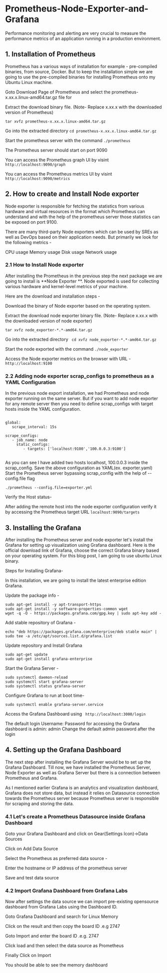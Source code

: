 # Prometheus-Node-Exporter-and-Grafana

Performance monitoring and alerting are very crucial to measure the performance metrics of an application running in a production environment.

## 1. Installation of Prometheus
Prometheus has a various ways of installation for example - pre-compiled binaries, from source, Docker. But to keep the installation simple we are going to use the pre-compiled binaries for installing Prometheus onto my Ubuntu Linux machine.

Goto Download Page of Prometheus and select the prometheus-x.xx.x.linux-amd64.tar.gz file for

Extract the download binary file. (Note- Replace x.xx.x with the downloaded version of Prometheus)
```
tar xvfz prometheus-x.xx.x.linux-amd64.tar.gz
```

Go into the extracted directory ``` cd prometheus-x.xx.x.linux-amd64.tar.gz ```

Start the prometheus server with the command ``` ./prometheus ```


The Prometheus server should start on port 9090

You can access the Prometheus graph UI by visint ```http://localhost:9090/graph```

You can access the Prometheus metrics UI by visint ``` http://localhost:9090/metrics ```


## 2. How to create and Install Node exporter

Node exporter is responsible for fetching the statistics from various hardware and virtual resources in the format which Prometheus can understand and with the help of the prometheus server those statistics can be exposed on port 9100.

There are many third-party Node exporters which can be used by SREs as well as DevOps based on their application needs. But primarily we look for the following metrics -

CPU usage
Memory usage
Disk usage
Network usage


### 2.1 How to Install Node exporter

After installing the Prometheus in the previous step the next package we are going to install is **Node Exporter **. Node exported is used for collecting various hardware and kernel-level metrics of your machine.

Here are the download and installation steps -

Download the binary of Node exporter based on the operating system.

Extract the download node exporter binary file. (Note- Replace x.xx.x with the downloaded version of node exporter)

```
tar xvfz node_exporter-*.*-amd64.tar.gz
```

Go into the extracted directory ``` cd xvfz node_exporter-*.*-amd64.tar.gz```

Start the node exported with the command ```./node_exporter```

Access the Node exporter metrics on the browser with URL - ```http://localhost:9100```


### 2.2 Adding node exporter scrap_configs to prometheus as a YAML Configuration

In the previous node export installation, we had Prometheus and node exporter running on the same server. But if you want to add node exporter for any remote server then you need to define scrap_configs with target hosts inside the YAML configuration.

```

global:
   scrape_interval: 15s

scrape_configs:
   - job_name: node
     static_configs:
        - targets: ['localhost:9100','100.0.0.3:9100'] 
        
```

As you can see I have added two hosts localhost, 100.0.0.3 inside the scrap_config.
Save the above configuration as YAML(ex. exporter.yaml)
Start the Prometheus server bypassing scrap_config with the help of --config.file flag

```
./prometheus --config.file=exporter.yml
```

Verify the Host status-

After adding the remote host into the node exporter configuration verify it by accessing the Prometheus target URL ```localhost:9090/targets```



## 3. Installing the Grafana

After installing the Prometheus server and node exporter let's install the Grafana for setting up visualization using Grafana dashboard. Here is the official download link of Grafana, choose the correct Grafana binary based on your operating system. For this blog post, I am going to use ubuntu Linux binary.

Steps for Installing Grafana-

In this installation, we are going to install the latest enterprise edition Grafana.

Update the package info -
```
sudo apt-get install -y apt-transport-https
sudo apt-get install -y software-properties-common wget
wget -q -O - https://packages.grafana.com/gpg.key | sudo apt-key add -
```

Add stable repository of Grafana -

```
echo "deb https://packages.grafana.com/enterprise/deb stable main" | sudo tee -a /etc/apt/sources.list.d/grafana.list
```

Update repository and Install Grafana

```
sudo apt-get update
sudo apt-get install grafana-enterprise
```

Start the Grafana Server -
```
sudo systemctl daemon-reload
sudo systemctl start grafana-server
sudo systemctl status grafana-server
```

Configure Grafana to run at boot time-
```
sudo systemctl enable grafana-server.service
```

Access the Grafana Dashboard using ``` http://localhost:3000/login```

The default login Username: Password for accessing the Grafana dashboard is admin: admin
Change the default admin password after the login


## 4. Setting up the Grafana Dashboard

The next step after installing the Grafana Server would be to set up the Grafana Dashboard. Till now, we have installed the Prometheus Server, Node Exporter as well as Grafana Server but there is a connection between Prometheus and Grafana.

As I mentioned earlier Grafana is an analytics and visualization dashboard, Grafana does not store data, but instead it relies on Datasource connection towards the Prometheus server because Prometheus server is responsible for scraping and storing the data.

### 4.1 Let's create a Prometheus Datasource inside Grafana Dashboard

Goto your Grafana Dashboard and click on Gear(Settings Icon)->Data Sources

Click on Add Data Source

Select the Prometheus as preferred data source -

Enter the hostname or IP address of the prometheus server

Save and test data source

### 4.2 Import Grafana Dashboard from Grafana Labs
Now after settings the data source we can import pre-existing opensource dashboard from Grafana Labs using the Dashboard ID.

Goto Grafana Dashboard and search for Linux Memory

Click on the result and then copy the board ID .e.g 2747

Goto Import and enter the board ID .e.g. 2747

Click load and then select the data source as Prometheus

Finally Click on Import

You should be able to see the memory dashboard
